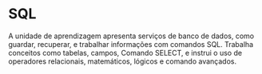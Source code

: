 # SQL

A unidade de aprendizagem apresenta serviços de banco de dados, como guardar, recuperar, e trabalhar informações com comandos SQL. Trabalha conceitos como tabelas, campos, Comando SELECT, e instrui o uso de operadores relacionais, matemáticos, lógicos e comando avançados.